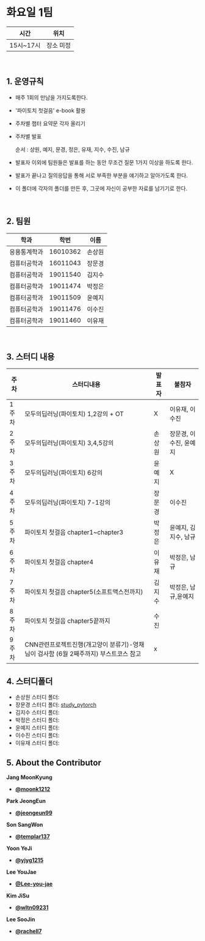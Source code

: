 # 화요일 1팀

| 시간 | 위치 |
|----------|------|
| 15시~17시 | 장소 미정 | 

<br>

##  1. 운영규칙 

 - 매주 1회의 만남을 가지도록한다.<br>
 - '파이토치 첫걸음' e-book 활용
 - 주차별 챕터 요약문 각자 올리기
 - 주차별 발표
 
   순서 : 상원, 예지, 문경, 정은, 유재, 지수, 수진, 남규
 - 발표자 이외에 팀원들은 발표를 하는 동안 무조건 질문 1가지 이상을 하도록 한다.
 - 발표가 끝나고 질의응답을 통해 서로 부족한 부분을 얘기하고 알아가도록 한다.
 - 이 폴더에 각자의 폴더를 만든 후, 그곳에 자신이 공부한 자료를 남기기로 한다.

 
 <br>
 

## 2. 팀원
| 학과 | 학번 | 이름 |
| ---- | ---- | ---- |
| 응용통계학과     |  16010362    |  손상원   |
| 컴퓨터공학과     |  16011043    |  장문경   |
| 컴퓨터공학과     |  19011540    |  김지수   |
| 컴퓨터공학과     |  19011474    |  박정은   |
| 컴퓨터공학과     |  19011509    |  윤예지   |
| 컴퓨터공학과     |  19011476    |  이수진   |
| 컴퓨터공학과     |  19011460    |  이유재   |

<br>

## 3. 스터디 내용
| 주차 | 스터디내용 | 발표자 |  불참자  |
| ---- | ---- | ---- |  ----  |
| 1주차     |  모두의딥러닝(파이토치) 1,2강의   + OT | X    |  이유재, 이수진  |
| 2주차     |  모두의딥러닝(파이토치) 3,4,5강의    |  손상원   |  장문경, 이수진, 윤예지  |
| 3주차     |  모두의딥러닝(파이토치)  6강의      |  윤예지  |   X   |
| 4주차     |  모두의딥러닝(파이토치)  7-1강의      |  장문경  |   이수진  |
| 5주차     |     파이토치 첫걸음 chapter1~chapter3  |  박정은  |   윤예지, 김지수, 남규  |
| 6주차     |     파이토치 첫걸음 chapter4  |  이유재  |   박정은, 남규  |
| 7주차     |     파이토치 첫걸음 chapter5(소프트맥스전까지)  |  김지수  | 박정은, 남규,윤예지 |
| 8주차     |     파이토치 첫걸음 chapter5끝까지  |  수진  | |
| 9주차     |     CNN관련프로젝트진행(개고양이 분류기)-영채님이 검사함 (6월 2째주까지) 부스트코스 참고|x   | |



 



## 4. 스터디폴더 
 - 손상원 스터디 폴더:
 - 장문경 스터디 폴더: [study_pytorch](https://github.com/moonk1212/study_pytorch)
 - 김지수 스터디 폴더: 
 - 박정은 스터디 폴더: 
 - 윤예지 스터디 폴더: 
 - 이수진 스터디 폴더: 
 - 이유재 스터디 폴더: 
     
## 5. About the Contributor

**Jang MoonKyung**
- [**@moonk1212**](https://github.com/moonk1212)   

**Park JeongEun**
- [**@jeongeun99**](https://github.com/jeongeun99)  

**Son SangWon**
- [**@templar137**](https://github.com/templar137)  

**Yoon YeJi**
- [**@yjyg1215**](https://github.com/yjyg1215)  

**Lee YouJae**
- [**@Lee-you-jae**](https://github.com/Lee-you-jae)  

**Kim JiSu**
- [**@wltn09231**](https://github.com/wltn09231)  

**Lee SooJin**
- [**@rachell7**](https://github.com/rachell7)  

